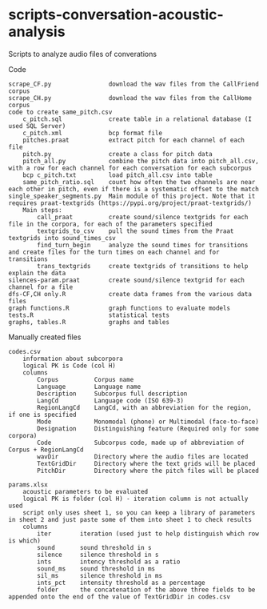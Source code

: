 # scripts-conversation-acoustic-analysis
Scripts to analyze audio files of converations

Code

    scrape_CF.py                download the wav files from the CallFriend corpus
    scrape_CH.py                download the wav files from the CallHome corpus
    code to create same_pitch.csv
        c_pitch.sql             create table in a relational database (I used SQL Server)
        c_pitch.xml             bcp format file
        pitches.praat           extract pitch for each channel of each file
        pitch.py                create a class for pitch data
        pitch_all.py            combine the pitch data into pitch_all.csv, with a row for each channel for each conversation for each subcorpus
        bcp c_pitch.txt         load pitch_all.csv into table
        same_pitch_ratio.sql    count how often the two channels are near each other in pitch, even if there is a systematic offset to the match
    single_speaker_segments.py  Main module of this project. Note that it requires praat-textgrids (https://pypi.org/project/praat-textgrids/)
        Main steps:
            call_praat          create sound/silence textgrids for each file in the corpora, for each of the parameters specified
            textgrids_to_csv    pull the sound times from the Praat textgrids into sound_times_csv
            find_turn_begin     analyze the sound times for transitions and create files for the turn times on each channel and for transitions 
            trans_textgrids     create textgrids of transitions to help explain the data
    silences-param.praat        create sound/silence textgrid for each channel for a file
    dfs-CF,CH only.R            create data frames from the various data files
    graph functions.R           graph functions to evaluate models
    tests.R                     statistical tests
    graphs, tables.R            graphs and tables

Manually created files

    codes.csv 
        information about subcorpora
        logical PK is Code (col H)
        columns
            Corpus          Corpus name
            Language        Language name
            Description     Subcorpus full description
            LangCd          Language code (ISO 639-3)
            RegionLangCd    LangCd, with an abbreviation for the region, if one is specified
            Mode            Monomodal (phone) or Multimodal (face-to-face)
            Designation     Distinguishing feature (Required only for some corpora)
            Code            Subcorpus code, made up of abbreviation of Corpus + RegionLangCd
            wavDir          Directory where the audio files are located
            TextGridDir     Directory where the text grids will be placed
            PitchDir        Directory where the pitch files will be placed
        
    params.xlsx 
        acoustic parameters to be evaluated
        logical PK is folder (col H) - iteration column is not actually used
        script only uses sheet 1, so you can keep a library of parameters in sheet 2 and just paste some of them into sheet 1 to check results
        columns
            iter        iteration (used just to help distinguish which row is which)
            sound       sound threshold in s
            silence     silence threshold in s
            ints        intency threshold as a ratio
            sound_ms    sound threshold in ms
            sil_ms      silence threshold in ms
            ints_pct    intensity threshold as a percentage
            folder      the concatenation of the above three fields to be appended onto the end of the value of TextGridDir in codes.csv
